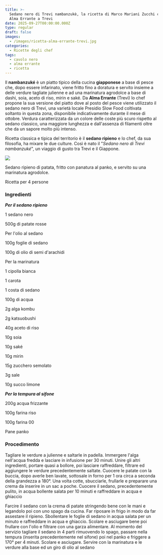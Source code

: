 ```yaml
---
title: >-
  Sedano nero di Trevi nambanzukè, la ricetta di Marco Mariani Zucchi chef di
  Alma Errante a Trevi
date: 2025-09-27T00:00:00.000Z
type: regular
draft: false
images:
  - /images/ricetta-alma-errante-trevi.jpg
categories:
  - Ricette degli chef
tags:
  - cavolo nero
  - alma errante
  - ricetta
---
```


Il **nambanzuké** è un piatto tipico della cucina **giapponese** a base di pesce che, dopo essere infarinato, viene fritto fino a doratura e servito insieme a delle verdure tagliate julienne e ad una marinatura agrodolce a base di dashi, soia, aceto di riso, mirin e saké. Da **Alma Errante** (Trevi) lo chef propone la sua versione del piatto dove al posto del pesce viene utilizzato il sedano nero di Trevi, una varietà locale Presidio Slow Food coltivata soltanto in questa zona, disponibile indicativamente durante il mese di ottobre. Verdura caratterizzata da un colore delle coste più scuro rispetto al sedano classico, una maggiore lunghezza e dall'assenza di filamenti oltre che da un sapore molto più intenso.

Ricetta classica e tipica del territorio è il **sedano ripieno** e lo chef, da sua filosofia, ha mixare le due culture. Così è nato il "*Sedano nero di Trevi nambanzuké*", un viaggio di gusto tra Trevi e il Giappone.

![](</images/alma errante trevi.JPG>)

Sedano ripieno di patata, fritto con panatura al panko, e servito su una marinatura agrodolce.

Ricetta per 4 persone

### Ingredienti

***Per il sedano ripieno***

1 sedano nero

500g di patate rosse

Per l'olio al sedano

100g foglie di sedano

100g di olio di semi d'arachidi

Per la marinatura

1 cipolla bianca

1 carota

1 costa di sedano

100g di acqua

2g alga kombu

2g katsuobushi

40g aceto di riso

10g soia

10g saké

10g mirin

15g zucchero semolato

3g sale

10g succo limone

***Per la tempura al sifone***

200g acqua frizzante

100g farina riso

100g farina 00

Pane panko

### Procedimento

Tagliare le verdure a julienne e saltarle in padella. Immergere l'alga nell'acqua fredda e lasciare in infusione per 30 minuti. Unire gli altri ingredienti, portare quasi a bollore, poi lasciare raffreddare, filtrare ed aggiungere le verdure precedentemente saltate. Cuocere le patate con la buccia, dopo averle ben lavate, sottosale in forno per 1 ora circa a seconda della grandezza a 180°. Una volta cotte, sbucciarle, frullarle e preparare una crema da inserire in un sac a poche. Cuocere il sedano, precedentemente pulito, in acqua bollente salata per 10 minuti e raffreddare in acqua e ghiaccio

Farcire il sedano con la crema di patate stringendo bene con le mani e legandolo poi con uno spago da cucina. Far riposare in frigo in modo da far assestare il ripieno. Sbollentare le foglie di sedano in acqua salata per un minuto e raffreddare in acqua e ghiaccio. Scolare e asciugare bene poi frullare con l'olio e filtrare con una garza alimentare. Al momento del servizio tagliare il sedano in 4 parti rimuovendo lo spago, passare nella tempura (inserita precedentemente nel sifone) poi nel panko e friggere a 170° per 4 minuti. Scolare e asciugare. Servire con la marinatura e le verdure alla base ed un giro di olio al sedano
